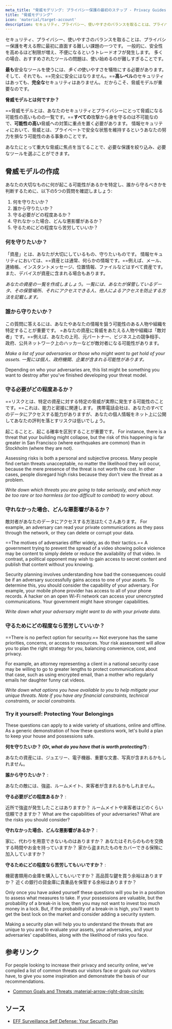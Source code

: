 ```yaml
---
meta_title: "脅威モデリング: プライバシー保護の最初のステップ - Privacy Guides"
title: "脅威モデリング"
icon: 'material/target-account'
description: セキュリティ、プライバシー、使いやすさのバランスを取ることは、プライバシー保護を考える際に最初に直面する難しい課題の一つです。
---
```


セキュリティ、プライバシー、使いやすさのバランスを取ることは、プライバシー保護を考える際に最初に直面する難しい課題の一つです。 一般的に、安全性を高めるほど制限が増え、不便になるというトレードオフが発生します。 多くの場合、おすすめされたツールの問題は、使い始めるのが難しすぎることです。

**最も**安全なツールを使うには、*多くの*使いやすさを犠牲にする必要があります。 そして、それでも、==完全に安全にはなりません。==**高レベル**のセキュリティはあっても、**完全な**セキュリティはありません。 だからこそ、脅威モデルが重要なのです。

**脅威モデルとは何ですか？**

==脅威モデルとは、あなたのセキュリティとプライバシーにとって脅威になる可能性の高いものの一覧です。==**すべての**攻撃から身を守るのは不可能なので、**可能性の高い**脅威への対策に重点を置く必要があります。 情報セキュリティにおいて、脅威とは、プライベートで安全な状態を維持するというあなたの努力を損なう可能性のある事象のことです。

あなたにとって重大な脅威に焦点を当てることで、必要な保護を絞り込み、必要なツールを選ぶことができます。

## 脅威モデルの作成

あなたの大切なものに何が起こる可能性があるかを特定し、誰から守るべきかを判断するために、以下の5つの質問を確認しましょう:

1. 何を守りたいか？
2. 誰から守りたいか？
3. 守る必要がどの程度あるか？
4. 守れなかった場合、どんな悪影響があるか？
5. 守るためにどの程度なら苦労していいか？

### 何を守りたいか？

「資産」とは、あなたが大切にしているもの、守りたいものです。 情報セキュリティにおいては、==資産とは通常、何らかの情報です。==例えば、メール、連絡帳、インスタントメッセージ、位置情報、ファイルなどはすべて資産です。 また、デバイスが資産に含まれる場合もあります。

*あなたの資産の一覧を作成しましょう。一覧には、あなたが保管しているデータ、その保管場所、それにアクセスできる人、他人によるアクセスを防止する方法を記載します。*

### 誰から守りたいか？

この質問に答えるには、あなたやあなたの情報を狙う可能性のある人物や組織を特定することが重要です。 =あなたの資産に脅威をあたえる人物や組織は「敵対者」です。==例えば、あなたの上司、元パートナー、ビジネス上の競争相手、政府、公共ネットワーク上のハッカーなどが敵対者になる可能性があります。

*Make a list of your adversaries or those who might want to get hold of your assets. 一覧には個人、政府機関、企業が含まれる可能性があります。*

Depending on who your adversaries are, this list might be something you want to destroy after you've finished developing your threat model.

### 守る必要がどの程度あるか？

==リスクとは、特定の資産に対する特定の脅威が実際に発生する可能性のことです。==これは、能力と密接に関連します。 携帯電話会社は、あなたのすべてのデータにアクセスする能力がありますが、あなたの個人情報をネット上に公開してあなたの評判を落とすリスクは低いでしょう。

起こることと、起こる確率を区別することが重要です。 For instance, there is a threat that your building might collapse, but the risk of this happening is far greater in San Francisco (where earthquakes are common) than in Stockholm (where they are not).

Assessing risks is both a personal and subjective process. Many people find certain threats unacceptable, no matter the likelihood they will occur, because the mere presence of the threat is not worth the cost. In other cases, people disregard high risks because they don't view the threat as a problem.

*Write down which threats you are going to take seriously, and which may be too rare or too harmless (or too difficult to combat) to worry about.*

### 守れなかった場合、どんな悪影響があるか？

敵対者があなたのデータにアクセスする方法はたくさんあります。 For example, an adversary can read your private communications as they pass through the network, or they can delete or corrupt your data.

==The motives of adversaries differ widely, as do their tactics.== A government trying to prevent the spread of a video showing police violence may be content to simply delete or reduce the availability of that video. In contrast, a political opponent may wish to gain access to secret content and publish that content without you knowing.

Security planning involves understanding how bad the consequences could be if an adversary successfully gains access to one of your assets. To determine this, you should consider the capability of your adversary. For example, your mobile phone provider has access to all of your phone records. A hacker on an open Wi-Fi network can access your unencrypted communications. Your government might have stronger capabilities.

*Write down what your adversary might want to do with your private data.*

### 守るためにどの程度なら苦労していいか？

==There is no perfect option for security.== Not everyone has the same priorities, concerns, or access to resources. Your risk assessment will allow you to plan the right strategy for you, balancing convenience, cost, and privacy.

For example, an attorney representing a client in a national security case may be willing to go to greater lengths to protect communications about that case, such as using encrypted email, than a mother who regularly emails her daughter funny cat videos.

*Write down what options you have available to you to help mitigate your unique threats. Note if you have any financial constraints, technical constraints, or social constraints.*

### Try it yourself: Protecting Your Belongings

These questions can apply to a wide variety of situations, online and offline. As a generic demonstration of how these questions work, let's build a plan to keep your house and possessions safe.

**何を守りたいか？ (Or, *what do you have that is worth protecting?*)**
:

あなたの資産には、ジュエリー、電子機器、重要な文書、写真が含まれるかもしれません。

**誰から守りたいか？**
:

あなたの敵には、強盗、ルームメイト、来客者が含まれるかもしれません。

**守る必要がどの程度あるか？**
:

近所で強盗が発生したことはありますか？ ルームメイトや来客者はどのくらい信頼できますか？ What are the capabilities of your adversaries? What are the risks you should consider?

**守れなかった場合、どんな悪影響があるか？**
:

家に、代わりを用意できないものはありますか？ あなたはそれらのものを交換する時間やお金を持っていますか？ 家から盗まれたものをカバーできる保険に加入していますか？

**守るためにどの程度なら苦労してもいいですか？**
:

機密書類用の金庫を購入してもいいですか？ 高品質な鍵を買う余裕はありますか？ 近くの銀行の貸金庫に貴重品を保管する余裕はありますか？

Only once you have asked yourself these questions will you be in a position to assess what measures to take. If your possessions are valuable, but the probability of a break-in is low, then you may not want to invest too much money in a lock. But, if the probability of a break-in is high, you'll want to get the best lock on the market and consider adding a security system.

Making a security plan will help you to understand the threats that are unique to you and to evaluate your assets, your adversaries, and your adversaries' capabilities, along with the likelihood of risks you face.

## 参考リンク

For people looking to increase their privacy and security online, we've compiled a list of common threats our visitors face or goals our visitors have, to give you some inspiration and demonstrate the basis of our recommendations.

- [Common Goals and Threats :material-arrow-right-drop-circle:](common-threats.md)

## ソース

- [EFF Surveillance Self Defense: Your Security Plan](https://ssd.eff.org/en/module/your-security-plan)
